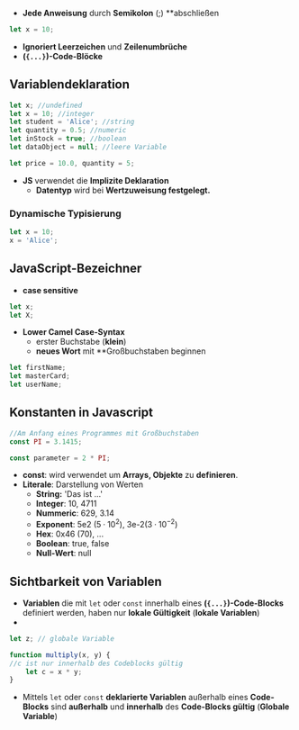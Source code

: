 - **Jede Anweisung** durch **Semikolon** ($;$) **abschließen

```js
let x = 10;
```
- **Ignoriert Leerzeichen** und **Zeilenumbrüche**
- **(`{...}`)-Code-Blöcke**

## Variablendeklaration
```js
let x; //undefined
let x = 10; //integer
let student = 'Alice'; //string
let quantity = 0.5; //numeric
let inStock = true; //boolean
let dataObject = null; //leere Variable

let price = 10.0, quantity = 5;
```

- **JS** verwendet die **Implizite Deklaration**
	- **Datentyp** wird bei **Wertzuweisung festgelegt.**

### Dynamische Typisierung
```js
let x = 10;
x = 'Alice';
```

## JavaScript-Bezeichner
- **case sensitive**

```js
let x;
let X;
```

- **Lower Camel Case-Syntax**
	- erster Buchstabe (**klein**)
	- **neues Wort** mit **Großbuchstaben beginnen

```js
let firstName;
let masterCard;
let userName;
```

## Konstanten in Javascript
```js
//Am Anfang eines Programmes mit Großbuchstaben
const PI = 3.1415; 

const parameter = 2 * PI;
```

- **const**: wird verwendet um **Arrays, Objekte** zu **definieren**.
- **Literale**: Darstellung von Werten
	- **String:** 'Das ist ...'
	- **Integer**: 10, 4711
	- **Nummeric**: 629, 3.14
	- **Exponent**: 5e2 ($5 · 10^2$), 3e-2($3·10^{-2}$)
	- **Hex**: 0x46 (70), ...
	- **Boolean**: true, false
	- **Null-Wert**: null

## Sichtbarkeit von Variablen
- **Variablen** die mit `let` oder `const` innerhalb eines **(`{...}`)-Code-Blocks** definiert werden, haben nur **lokale Gültigkeit** (**lokale Variablen**)
- 
```js
let z; // globale Variable

function multiply(x, y) {
//c ist nur innerhalb des Codeblocks gültig
	let c = x * y;
}
```

- Mittels `let` oder `const` **deklarierte Variablen** außerhalb eines **Code-Blocks** sind **außerhalb** und **innerhalb** des **Code-Blocks gültig** (**Globale Variable**)